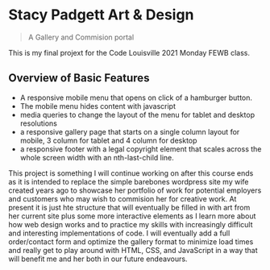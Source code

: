 # Stacy Padgett Art & Design
> A Gallery and Commision portal

This is my final projext for the Code Louisville 2021 Monday FEWB class.

## Overview of Basic Features

- A responsive mobile menu that opens on click of a hamburger button.
- The mobile menu hides content with javascript
- media queries to change the layout of the menu for tablet and desktop resolutions
- a responsive gallery page that starts on a single column layout for mobile, 3 column for tablet and 4 column for desktop
- a responsive footer with a legal copyright element that scales across the whole screen width with an nth-last-child line.

This project is something I will continue working on after this course ends as it is intended to replace the simple barebones wordpress site my wife created years ago to showcase her portfolio of work for potential employers and customers who may wish to commision her for creative work.  At present it is just hte structure that will eventually be filled in with art from her current site plus some more interactive elements as I learn more about how web design works and to practice my skills with increasingly difficult and interesting implementations of code.  I will eventually add a full order/contact form and optimize the gallery format to minimize load times and really get to play around with HTML, CSS, and JavaScript in a way that will benefit me and her both in our future endeavours.  
